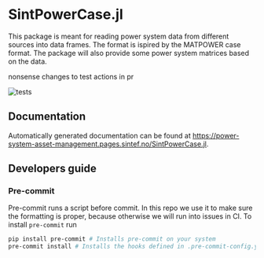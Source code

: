 # SintPowerCase.jl

This package is meant for reading power system data from different sources into data frames. The format is ispired by the MATPOWER case format. The package will also provide some power system matrices based on the data.

nonsense changes to test actions in pr

![tests](https://github.com/github/docs/actions/workflows/run_tests.yml/badge.svg)

<!-- gitlab workflow badges
![example workflow](https://gitlab.sintef.no/power-system-asset-management/SintPowerCase.jl/badges/main/pipeline.svg)
![coverage](https://gitlab.sintef.no/power-system-asset-management/SintPowerCase.jl/badges/main/coverage.svg)
![latest release](https://gitlab.sintef.no/power-system-asset-management/SintPowerCase.jl/-/badges/release.svg)
-->

## Documentation

Automatically generated documentation can be found at <https://power-system-asset-management.pages.sintef.no/SintPowerCase.jl>.

## Developers guide

### Pre-commit

Pre-commit runs a script before commit. In this repo we use it to make sure the formatting is proper, because otherwise we will run into issues in CI. To install `pre-commit` run

```bash
pip install pre-commit # Installs pre-commit on your system
pre-commit install # Installs the hooks defined in .pre-commit-config.yaml to your .git folder
```
